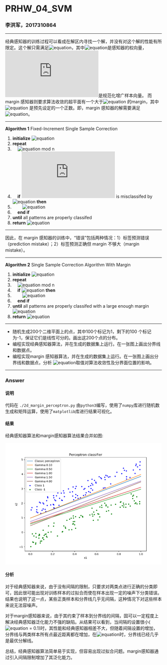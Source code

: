 # PRHW\_04\_SVM

### 李洪军，2017310864



---

经典感知器的训练过程可以看成在解区内寻找一个解，并没有对这个解的性能有所限定。这个解只需满足![equation](https://latex.codecogs.com/svg.latex?$\alpha^Ty_n>0$)，其中![equation](https://latex.codecogs.com/svg.latex?$\alpha$)是感知器的权向量，![equation](https://latex.codecogs.com/svg.latex?$y_n$)是规范化增广样本向量。
而margin 感知器则要求算法收敛的超平面有一个大于![equation](https://latex.codecogs.com/svg.latex?![equation](https://latex.codecogs.com/svg.latex?$\gamma​$)) 的margin，其中![equation](https://latex.codecogs.com/svg.latex?![equation](https://latex.codecogs.com/svg.latex?$\gamma​$)) 是预先设定的一个正数。即，margin 感知器的解需要满足 ![equation](https://latex.codecogs.com/svg.latex?$\alpha^Ty_n>\gamma​$)。

---
**Algorithm 1** Fixed-Increment Single Sample Correction
1. **initialize** ![equation](https://latex.codecogs.com/svg.latex?$\alpha,k&nbsp;\leftarrow&nbsp;0$)
2. **repeat**
3. &nbsp;&nbsp;&nbsp;&nbsp;![equation](https://latex.codecogs.com/svg.latex?$k&nbsp;\leftarrow&nbsp;(k+1)$) mod n
4. &nbsp;&nbsp;&nbsp;&nbsp;**if** ![equation](https://latex.codecogs.com/svg.latex?$y_k$) is misclassifed by ![equation](https://latex.codecogs.com/svg.latex?$\alpha$) **then**
5. &nbsp;&nbsp;&nbsp;&nbsp;&nbsp;&nbsp;&nbsp;&nbsp;![equation](https://latex.codecogs.com/svg.latex?$\alpha&nbsp;\leftarrow&nbsp;\alpha&nbsp;+&nbsp;y_k$)
6. &nbsp;&nbsp;&nbsp;&nbsp;**end if**
7. **until** all patterns are properly classifed
8. **return** ![equation](https://latex.codecogs.com/svg.latex?$\alpha$)

---
因此，在 margin 感知器的训练中，“错误”包括两种情况：1）标签预测错误（prediction mistake）；2）标签预测正确但 margin 不够大（margin mistake）。

---
**Algorithm 2** Single Sample Correction Algorithm With Margin
1. **initialize** ![equation](https://latex.codecogs.com/svg.latex?$\alpha,k&nbsp;\leftarrow&nbsp;0$)
2. **repeat**
3. &nbsp;&nbsp;&nbsp;&nbsp;![equation](https://latex.codecogs.com/svg.latex?$k&nbsp;\leftarrow&nbsp;(k+1)$) mod n
4. &nbsp;&nbsp;&nbsp;&nbsp;**if** ![equation](https://latex.codecogs.com/svg.latex?$\alpha^Ty_k&nbsp;\le&nbsp;\gamma$) **then**
5. &nbsp;&nbsp;&nbsp;&nbsp;&nbsp;&nbsp;&nbsp;&nbsp;![equation](https://latex.codecogs.com/svg.latex?$\alpha&nbsp;\leftarrow&nbsp;\alpha&nbsp;+&nbsp;y_k$)
6. &nbsp;&nbsp;&nbsp;&nbsp;**end if**
7. **until** all patterns are properly classifed with a large enough margin ![equation](https://latex.codecogs.com/svg.latex?$\gamma$)
8. **return** ![equation](https://latex.codecogs.com/svg.latex?$\alpha$)

---



- 随机生成200个二维平面上的点，其中100个标记为1，剩下的100 个标记为-1，保证它们是线性可分的。画出这200个点的分布。
- 编程实现经典感知器算法，并在生成的数据集上运行。在一张图上画出分界线和数据点。
- 编程实现margin 感知器算法，并在生成的数据集上运行。在一张图上画出分界线和数据点，分析 ![equation](https://latex.codecogs.com/svg.latex?$\gamma$)取值对算法收敛性及分界面位置的影响。


---
### Answer

#### 说明
代码在 `./2d_margin_perceptron.py`
由`python3`编写，使用了`numpy`库进行随机数生成和矩阵运算，使用了`matplotlib`库进行结果可视化。

#### 结果

经典感知器算法和margin感知器算法结果合并如图:

![Perceptron](./perceptron_classification.png)

#### 分析
对于经典感知器来说，由于没有间隔的限制，只要求对两类点进行正确的分类即可，因此很可能出现对训练样本的过拟合而使在样本出现一定的噪声下分类错误。结果也说明了这一点，某些正类样本和分界线几乎无间隔，这种情况下对这些样本来说无法容噪声。

对于margin感知器来说，由于其约束了样本到分界线的间隔，固可以一定程度上解决经典感知器泛化能力不强的缺陷。从结果可以看到，当间隔的设置很小(![equation](https://latex.codecogs.com/svg.latex?$\gamma$) = 0.1)时，其性能和经典感知器相差不大，但随着间隔设置的增加，分界线与两类样本所有点最近距离都在增加，在![equation](https://latex.codecogs.com/svg.latex?$\gamma&nbsp;=&nbsp;4$)时，分界线已经几乎是最优分解线。

总结，经典感知器算法简单易于实现，但容易出现过拟合问题。margin感知器通过引入间隔限制增加了其泛化能力。
